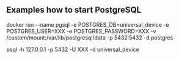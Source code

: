 ## Examples how to start PostgreSQL
docker run --name pgsql -e POSTGRES_DB=universal_device -e POSTGRES_USER=XXX -e POSTGRES_PASSWORD=XXX -v /custom/mount:/var/lib/postgresql/data -p 5432:5432 -d postgres

psql -h 127.0.0.1 -p 5432 -U XXX -d universal_device
